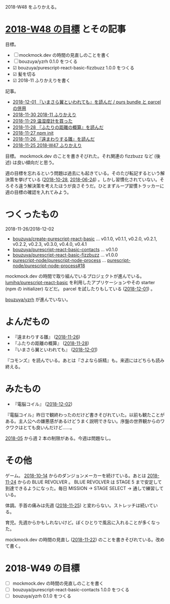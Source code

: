 2018-W48 をふりかえる。

# [2018-W48 の目標][2018-11-25] とその記事

目標。

- ☐ mockmock.dev の時間の見直しのことを書く
- ☐ bouzuya/yzrh 0.1.0 をつくる
- ☑ bouzuya/purescript-react-basic-fizzbuzz 1.0.0 をつくる
- ☑ 髪を切る
- ☑ 2018-11 ふりかえりを書く

記事。

- [2018-12-01 『いまさら翼といわれても』を読んだ / purs bundle と parcel の併用][2018-12-01]
- [2018-11-30 2018-11 ふりかえり][2018-11-30]
- [2018-11-29 温湿度計を買った][2018-11-29]
- [2018-11-28 『ふたりの距離の概算』を読んだ][2018-11-28]
- [2018-11-27 npm init <initializer>][2018-11-27]
- [2018-11-26 『遠まわりする雛』を読んだ][2018-11-26]
- [2018-11-25 2018-W47 ふりかえり][2018-11-25]

目標。 mockmock.dev のことを書きそびれた。それ関連の fizzbuzz など (後述) は良い傾向だと思う。

週の目標を忘れるという問題は過去にも起きている。そのたび転記するという解決策を挙げている ([2018-10-28][], [2018-06-24][]) 。しかし習慣化されていない。そろそろ違う解決策を考えたほうが良さそうだ。ひとまずループ習慣トラッカーに週の目標の確認を入れてみよう。

# つくったもの

2018-11-26/2018-12-02

- [bouzuya/create-purescript-react-basic][] ... v0.1.0, v0.1.1, v0.2.0, v0.2.1, v0.2.2, v0.2.3, v0.3.0, v0.4.0, v0.4.1
- [bouzuya/purescript-react-basic-contacts][] ... v0.1.0
- [bouzuya/purescript-react-basic-fizzbuzz][] ... v1.0.0
- [purescript-node/purescript-node-process][] ... [purescript-node/purescript-node-process#18][]

mockmock.dev の時間で取り組んでいるプロジェクトが進んでいる。 [lumihq/purescript-react-basic][] を利用したアプリケーションやその starter (npm の initializer) などだ。 parcel を試したりもしている ([2018-12-01][]) 。

[bouzuya/yzrh][] が進んでいない。

# よんだもの

- 『遠まわりする雛』 ([2018-11-26][])
- 『ふたりの距離の概算』 ([2018-11-28][])
- 『いまさら翼といわれても』 ([2018-12-01][])

『コモンズ』を読んでいる。あとは『さよなら妖精』も。来週にはどちらも読み終える。

# みたもの

- 『電脳コイル』 ([2018-12-02][])

『電脳コイル』昨日で観終わったのだけど書きそびれていた。以前も観たことがある。主人公への嫌悪感があるけどうまく説明できない。序盤の世界観からのワクワクはとても良いんだけど……。

[2018-05][2018-04-30] から週 2 本の制限がある。今週は問題なし。

# その他

ゲーム。 [2018-10-14][] からのダンジョンメーカーを続けている。あとは [2018-11-24][] からの BLUE REVOLVER 。 BLUE REVOLVER は STAGE 5 まで安定して到達できるようになった。毎日 MISSION → STAGE SELECT → 通しで練習している。

体調。手首の痛みは先週 ([2018-11-25][]) と変わらない。ストレッチは続いている。

育児。先週からかもしれないけど。ぼくひとりで風呂に入れることが多くなった。

mockmock.dev の時間の見直し ([2018-11-22][]) のことを書きそびれている。改めて書く。

# 2018-W49 の目標

- ☐ mockmock.dev の時間の見直しのことを書く
- ☐ bouzuya/purescript-react-basic-contacts 1.0.0 をつくる
- ☐ bouzuya/yzrh 0.1.0 をつくる

[2018-04-30]: https://blog.bouzuya.net/2018/04/30/
[2018-06-24]: https://blog.bouzuya.net/2018/06/24/
[2018-10-14]: https://blog.bouzuya.net/2018/10/14/
[2018-10-28]: https://blog.bouzuya.net/2018/10/28/
[2018-11-22]: https://blog.bouzuya.net/2018/11/22/
[2018-11-24]: https://blog.bouzuya.net/2018/11/24/
[2018-11-25]: https://blog.bouzuya.net/2018/11/25/
[2018-11-26]: https://blog.bouzuya.net/2018/11/26/
[2018-11-27]: https://blog.bouzuya.net/2018/11/27/
[2018-11-28]: https://blog.bouzuya.net/2018/11/28/
[2018-11-29]: https://blog.bouzuya.net/2018/11/29/
[2018-11-30]: https://blog.bouzuya.net/2018/11/30/
[2018-12-01]: https://blog.bouzuya.net/2018/12/01/
[2018-12-02]: https://blog.bouzuya.net/2018/12/02/
[bouzuya/create-purescript-react-basic]: https://github.com/bouzuya/create-purescript-react-basic
[bouzuya/purescript-react-basic-contacts]: https://github.com/bouzuya/purescript-react-basic-contacts
[bouzuya/purescript-react-basic-fizzbuzz]: https://github.com/bouzuya/purescript-react-basic-fizzbuzz
[bouzuya/yzrh]: https://github.com/bouzuya/yzrh
[lumihq/purescript-react-basic]: https://github.com/lumihq/purescript-react-basic
[purescript-node/purescript-node-process]: https://github.com/purescript-node/purescript-node-process
[purescript-node/purescript-node-process#18]: https://github.com/purescript-node/purescript-node-process/issues/18
